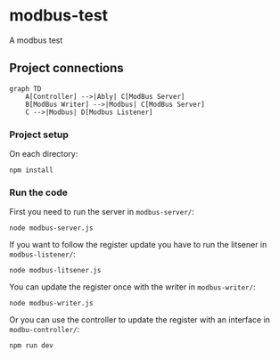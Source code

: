 # modbus-test
A modbus test


## Project connections

```mermaid
graph TD
    A[Controller] -->|Ably| C[ModBus Server]
    B[ModBus Writer] -->|Modbus| C[ModBus Server]
    C -->|Modbus| D[Modbus Listener]
```
### Project setup

On each directory: 
```
npm install
```

### Run the code

First you need to run  the server in `modbus-server/`:
```
node modbus-server.js
```

If you want to follow the register update you have to run the litsener in `modbus-listener/`:
```
node modbus-litsener.js
```
You can update the register once with the writer in `modbus-writer/`:
```
node modbus-writer.js
```
Or you can use the controller to update the register with an interface in `modbu-controller/`:
```
npm run dev
```
